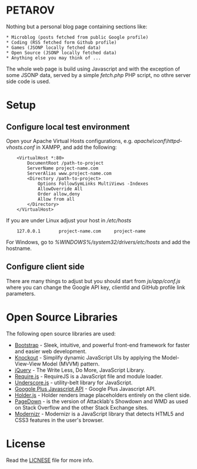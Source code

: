 PETAROV
==========================

Nothing but a personal blog page containing sections like:

	* Microblog (posts fetched from public Google profile)
	* Coding (RSS fetched form Github profile)
	* Games (JSONP locally fetched data)
	* Open Source (JSONP locally fetched data)
	* Anything else you may think of ... 

The whole web page is build using Javascript and with the exception of some JSONP data, served by a simple 
_fetch.php_ PHP script, no othre server side code is used. 

# Setup
## Configure local test environment

Open your Apache Virtual Hosts configurations, e.g. _apache\conf\httpd-vhosts.conf_ in XAMPP, and add the following:

		<VirtualHost *:80>
		    DocumentRoot /path-to-project
		    ServerName project-name.com
		    ServerAlias www.project-name.com
		    <Directory /path-to-project>
		        Options FollowSymLinks MultiViews -Indexes
		        AllowOverride All
		        Order allow,deny
		        Allow from all
		    </Directory>
		</VirtualHost>
		
If you are under Linux adjust your host in _/etc/hosts_

		127.0.0.1       project-name.com     project-name
		
For Windows, go to _%WINDOWS%/system32/drivers/etc/hosts_ and add the hostname.
		

## Configure client side

There are many things to adjust but you should start from _js/app/conf.js_ where you can change the Google API key,
clientId and GitHub profile link parameters.

# Open Source Libraries
The following open source libraries are used:

  * [Bootstrap](http://twitter.github.com/bootstrap/) - Sleek, intuitive, and powerful front-end framework for faster and easier web development.
  * [Knockout](http://knockoutjs.com/) - Simplify dynamic JavaScript UIs by applying the Model-View-View Model (MVVM) pattern.  
  * [jQuery](http://jquery.com/) - The Write Less, Do More, JavaScript Library.
  * [Require.js](http://requirejs.org/) - RequireJS is a JavaScript file and module loader.
  * [Underscore.js](http://underscorejs.org/) - utility-belt library for JavaScript.
  * [Googole Plus Javascript API](https://github.com/AdminSpot/Google-Plus-javascript-API) - Google Plus Javascript API.
  * [Holder.js](http://imsky.github.com/holder/) - Holder renders image placeholders entirely on the client side.  
  * [PageDown](https://code.google.com/p/pagedown/) - is the version of Attacklab's Showdown and WMD as used on Stack Overflow and the other Stack Exchange sites.  
  * [Modernizr](http://modernizr.com/) - Modernizr is a JavaScript library that detects HTML5 and CSS3 features in the user's browser.

# License
Read the [LICNESE]() file for more info.

